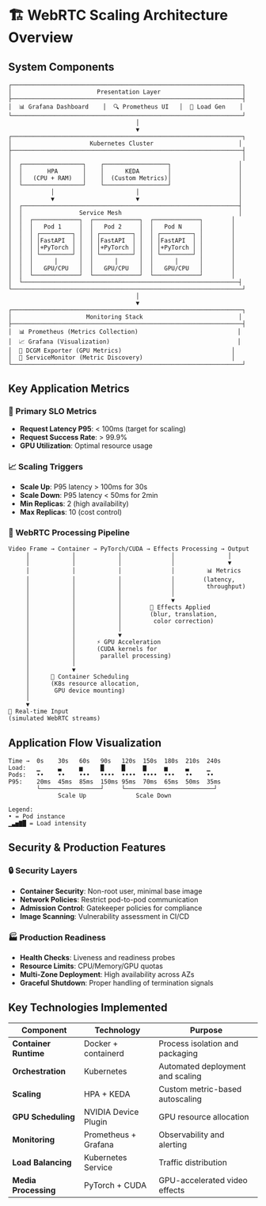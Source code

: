 # 🏗️ WebRTC Scaling Architecture Overview

## System Components

```
┌─────────────────────────────────────────────────────────────────┐
│                        Presentation Layer                       │
├─────────────────────────────────────────────────────────────────┤
│  📊 Grafana Dashboard    │  🔍 Prometheus UI   │  📱 Load Gen    │
└─────────────────────────────────────────────────────────────────┘
                                    │
                                    ▼
┌─────────────────────────────────────────────────────────────────┐
│                      Kubernetes Cluster                        │
├─────────────────────────────────────────────────────────────────┤
│                                                                 │
│  ┌─────────────────┐    ┌──────────────────┐                   │
│  │       HPA       │    │      KEDA        │                   │
│  │   (CPU + RAM)   │    │  (Custom Metrics)│                   │
│  └─────────────────┘    └──────────────────┘                   │
│           │                       │                            │
│           ▼                       ▼                            │
│  ┌─────────────────────────────────────────────────────────────┤
│  │                Service Mesh                                 │
│  │  ┌─────────────┐  ┌─────────────┐  ┌─────────────┐        │
│  │  │   Pod 1     │  │   Pod 2     │  │   Pod N     │        │
│  │  │ ┌─────────┐ │  │ ┌─────────┐ │  │ ┌─────────┐ │        │
│  │  │ │FastAPI  │ │  │ │FastAPI  │ │  │ │FastAPI  │ │        │
│  │  │ │+PyTorch │ │  │ │+PyTorch │ │  │ │+PyTorch │ │        │
│  │  │ └─────────┘ │  │ └─────────┘ │  │ └─────────┘ │        │
│  │  │      │      │  │      │      │  │      │      │        │
│  │  │   GPU/CPU   │  │   GPU/CPU   │  │   GPU/CPU   │        │
│  │  └─────────────┘  └─────────────┘  └─────────────┘        │
│  └─────────────────────────────────────────────────────────────┤
└─────────────────────────────────────────────────────────────────┘
                                    │
                                    ▼
┌─────────────────────────────────────────────────────────────────┐
│                     Monitoring Stack                           │
├─────────────────────────────────────────────────────────────────┤
│  📊 Prometheus (Metrics Collection)                            │
│  📈 Grafana (Visualization)                                    │
│  🔧 DCGM Exporter (GPU Metrics)                               │
│  📝 ServiceMonitor (Metric Discovery)                         │
└─────────────────────────────────────────────────────────────────┘
```

## Key Application Metrics

### 🎯 Primary SLO Metrics
- **Request Latency P95**: < 100ms (target for scaling)
- **Request Success Rate**: > 99.9%
- **GPU Utilization**: Optimal resource usage

### 📈 Scaling Triggers
- **Scale Up**: P95 latency > 100ms for 30s
- **Scale Down**: P95 latency < 50ms for 2min
- **Min Replicas**: 2 (high availability)
- **Max Replicas**: 10 (cost control)

### 🔄 WebRTC Processing Pipeline
```
Video Frame → Container → PyTorch/CUDA → Effects Processing → Output
     │            │            │              │               │
     │            │            │              │               ▼
     │            │            │              │         📊 Metrics
     │            │            │              │        (latency, 
     │            │            │              │         throughput)
     │            │            │              │
     │            │            │              ▼
     │            │            │        🎨 Effects Applied
     │            │            │        (blur, translation, 
     │            │            │         color correction)
     │            │            │
     │            │            ▼
     │            │      ⚡ GPU Acceleration
     │            │      (CUDA kernels for
     │            │       parallel processing)
     │            │
     │            ▼
     │      🐳 Container Scheduling
     │      (K8s resource allocation,
     │       GPU device mounting)
     │
     ▼
📱 Real-time Input
(simulated WebRTC streams)
```

## Application Flow Visualization

```
Time →  0s    30s   60s   90s   120s  150s  180s  210s  240s
Load:   ▁     ▃     ▅     █     █     ▇     ▅     ▃     ▁
Pods:   ••    ••    •••   ••••  ••••  ••••  •••   ••    ••
P95:    20ms  45ms  85ms  150ms 95ms  70ms  65ms  50ms  35ms
        └─────────────────┘     └─────────────────────────┘
              Scale Up              Scale Down

Legend:
• = Pod instance
▁▃▅▇█ = Load intensity
```

## Security & Production Features

### 🔒 Security Layers
- **Container Security**: Non-root user, minimal base image
- **Network Policies**: Restrict pod-to-pod communication  
- **Admission Control**: Gatekeeper policies for compliance
- **Image Scanning**: Vulnerability assessment in CI/CD

### 🏭 Production Readiness
- **Health Checks**: Liveness and readiness probes
- **Resource Limits**: CPU/Memory/GPU quotas
- **Multi-Zone Deployment**: High availability across AZs
- **Graceful Shutdown**: Proper handling of termination signals

## Key Technologies Implemented

| Component | Technology | Purpose |
|-----------|------------|---------|
| **Container Runtime** | Docker + containerd | Process isolation and packaging |
| **Orchestration** | Kubernetes | Automated deployment and scaling |
| **Scaling** | HPA + KEDA | Custom metric-based autoscaling |
| **GPU Scheduling** | NVIDIA Device Plugin | GPU resource allocation |
| **Monitoring** | Prometheus + Grafana | Observability and alerting |
| **Load Balancing** | Kubernetes Service | Traffic distribution |
| **Media Processing** | PyTorch + CUDA | GPU-accelerated video effects |
